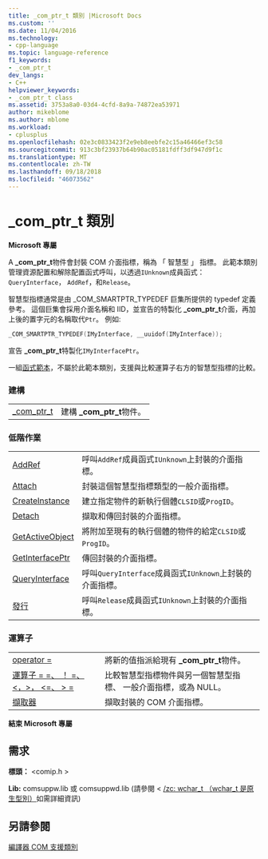 ```yaml
---
title: _com_ptr_t 類別 |Microsoft Docs
ms.custom: ''
ms.date: 11/04/2016
ms.technology:
- cpp-language
ms.topic: language-reference
f1_keywords:
- _com_ptr_t
dev_langs:
- C++
helpviewer_keywords:
- _com_ptr_t class
ms.assetid: 3753a8a0-03d4-4cfd-8a9a-74872ea53971
author: mikeblome
ms.author: mblome
ms.workload:
- cplusplus
ms.openlocfilehash: 02e3c0833423f2e9eb8eebfe2c15a46466ef3c58
ms.sourcegitcommit: 913c3bf23937b64b90ac05181fdff3df947d9f1c
ms.translationtype: MT
ms.contentlocale: zh-TW
ms.lasthandoff: 09/18/2018
ms.locfileid: "46073562"
---
```

# <a name="comptrt-class"></a>_com_ptr_t 類別

**Microsoft 專屬**

A **_com_ptr_t**物件會封裝 COM 介面指標，稱為 「 智慧型 」 指標。 此範本類別管理資源配置和解除配置函式呼叫，以透過`IUnknown`成員函式： `QueryInterface`， `AddRef`，和`Release`。

智慧型指標通常是由 _COM_SMARTPTR_TYPEDEF 巨集所提供的 typedef 定義參考。 這個巨集會採用介面名稱和 IID，並宣告的特製化 **_com_ptr_t**介面，再加上後的置字元的名稱取代`Ptr`。 例如: 

```cpp
_COM_SMARTPTR_TYPEDEF(IMyInterface, __uuidof(IMyInterface));
```

宣告 **_com_ptr_t**特製化`IMyInterfacePtr`。

一組[函式範本](../cpp/relational-function-templates.md)，不屬於此範本類別，支援與比較運算子右方的智慧型指標的比較。

### <a name="construction"></a>建構

|||
|-|-|
|[_com_ptr_t](../cpp/com-ptr-t-com-ptr-t.md)|建構 **_com_ptr_t**物件。|

### <a name="low-level-operations"></a>低階作業

|||
|-|-|
|[AddRef](../cpp/com-ptr-t-addref.md)|呼叫`AddRef`成員函式`IUnknown`上封裝的介面指標。|
|[Attach](../cpp/com-ptr-t-attach.md)|封裝這個智慧型指標類型的一般介面指標。|
|[CreateInstance](../cpp/com-ptr-t-createinstance.md)|建立指定物件的新執行個體`CLSID`或`ProgID`。|
|[Detach](../cpp/com-ptr-t-detach.md)|擷取和傳回封裝的介面指標。|
|[GetActiveObject](../cpp/com-ptr-t-getactiveobject.md)|將附加至現有的執行個體的物件的給定`CLSID`或`ProgID`。|
|[GetInterfacePtr](../cpp/com-ptr-t-getinterfaceptr.md)|傳回封裝的介面指標。|
|[QueryInterface](../cpp/com-ptr-t-queryinterface.md)|呼叫`QueryInterface`成員函式`IUnknown`上封裝的介面指標。|
|[發行](../cpp/com-ptr-t-release.md)|呼叫`Release`成員函式`IUnknown`上封裝的介面指標。|

### <a name="operators"></a>運算子

|||
|-|-|
|[operator =](../cpp/com-ptr-t-operator-equal.md)|將新的值指派給現有 **_com_ptr_t**物件。|
|[運算子 = =、 ！ =、 \<，>， \<=、 > =](../cpp/com-ptr-t-relational-operators.md)|比較智慧型指標物件與另一個智慧型指標、 一般介面指標，或為 NULL。|
|[擷取器](../cpp/com-ptr-t-extractors.md)|擷取封裝的 COM 介面指標。|

**結束 Microsoft 專屬**

## <a name="requirements"></a>需求

**標頭：** \<comip.h >

**Lib:** comsuppw.lib 或 comsuppwd.lib (請參閱 < [/zc: wchar_t （wchar_t 是原生型別）](../build/reference/zc-wchar-t-wchar-t-is-native-type.md)如需詳細資訊)

## <a name="see-also"></a>另請參閱

[編譯器 COM 支援類別](../cpp/compiler-com-support-classes.md)